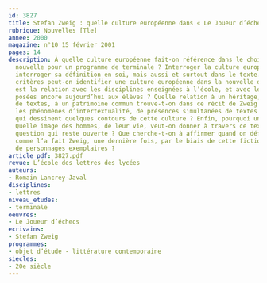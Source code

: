 ```yaml
---
id: 3827
title: Stefan Zweig : quelle culture européenne dans « Le Joueur d’échecs » ?
rubrique: Nouvelles [Tle]
annee: 2000
magazine: n°10 15 février 2001
pages: 14
description: À quelle culture européenne fait-on référence dans le choix de cette
  nouvelle pour un programme de terminale ? Interroger la culture européenne, c’est
  interroger sa définition en soi, mais aussi et surtout dans le texte. Selon quels
  critères peut-on identifier une culture européenne dans la nouvelle de Zweig ? Quelle
  est la relation avec les disciplines enseignées à l’école, et avec les questions
  posées encore aujourd’hui aux élèves ? Quelle relation à un héritage, à un ensemble
  de textes, à un patrimoine commun trouve-t-on dans ce récit de Zweig ? Quels sont
  les phénomènes d’intertextualité, de présences simultanées de textes antérieurs
  qui dessinent quelques contours de cette culture ? Enfin, pourquoi une culture européenne ?
  Quelle image des hommes, de leur vie, veut-on donner à travers ce texte et cette
  question qui reste ouverte ? Que cherche-t-on à affirmer quand on défend l’Europe,
  comme l’a fait Zweig, une dernière fois, par le biais de cette fiction et la construction
  de personnages exemplaires ?
article_pdf: 3827.pdf
revue: L’école des lettres des lycées
auteurs:
- Romain Lancrey-Javal
disciplines:
- lettres
niveau_etudes:
- terminale
oeuvres:
- Le Joueur d’échecs
ecrivains:
- Stefan Zweig
programmes:
- objet d’étude - littérature contemporaine
siecles:
- 20e siècle
---
```

